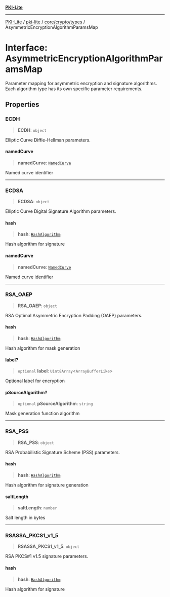 [**PKI-Lite**](../../../../../README.md)

---

[PKI-Lite](../../../../../README.md) / [pki-lite](../../../../README.md) / [core/crypto/types](../README.md) / AsymmetricEncryptionAlgorithmParamsMap

# Interface: AsymmetricEncryptionAlgorithmParamsMap

Parameter mapping for asymmetric encryption and signature algorithms.
Each algorithm type has its own specific parameter requirements.

## Properties

### ECDH

> **ECDH**: `object`

Elliptic Curve Diffie-Hellman parameters.

#### namedCurve

> **namedCurve**: [`NamedCurve`](../type-aliases/NamedCurve.md)

Named curve identifier

---

### ECDSA

> **ECDSA**: `object`

Elliptic Curve Digital Signature Algorithm parameters.

#### hash

> **hash**: [`HashAlgorithm`](../type-aliases/HashAlgorithm.md)

Hash algorithm for signature

#### namedCurve

> **namedCurve**: [`NamedCurve`](../type-aliases/NamedCurve.md)

Named curve identifier

---

### RSA_OAEP

> **RSA_OAEP**: `object`

RSA Optimal Asymmetric Encryption Padding (OAEP) parameters.

#### hash

> **hash**: [`HashAlgorithm`](../type-aliases/HashAlgorithm.md)

Hash algorithm for mask generation

#### label?

> `optional` **label**: `Uint8Array`\<`ArrayBufferLike`\>

Optional label for encryption

#### pSourceAlgorithm?

> `optional` **pSourceAlgorithm**: `string`

Mask generation function algorithm

---

### RSA_PSS

> **RSA_PSS**: `object`

RSA Probabilistic Signature Scheme (PSS) parameters.

#### hash

> **hash**: [`HashAlgorithm`](../type-aliases/HashAlgorithm.md)

Hash algorithm for signature generation

#### saltLength

> **saltLength**: `number`

Salt length in bytes

---

### RSASSA_PKCS1_v1_5

> **RSASSA_PKCS1_v1_5**: `object`

RSA PKCS#1 v1.5 signature parameters.

#### hash

> **hash**: [`HashAlgorithm`](../type-aliases/HashAlgorithm.md)

Hash algorithm for signature
